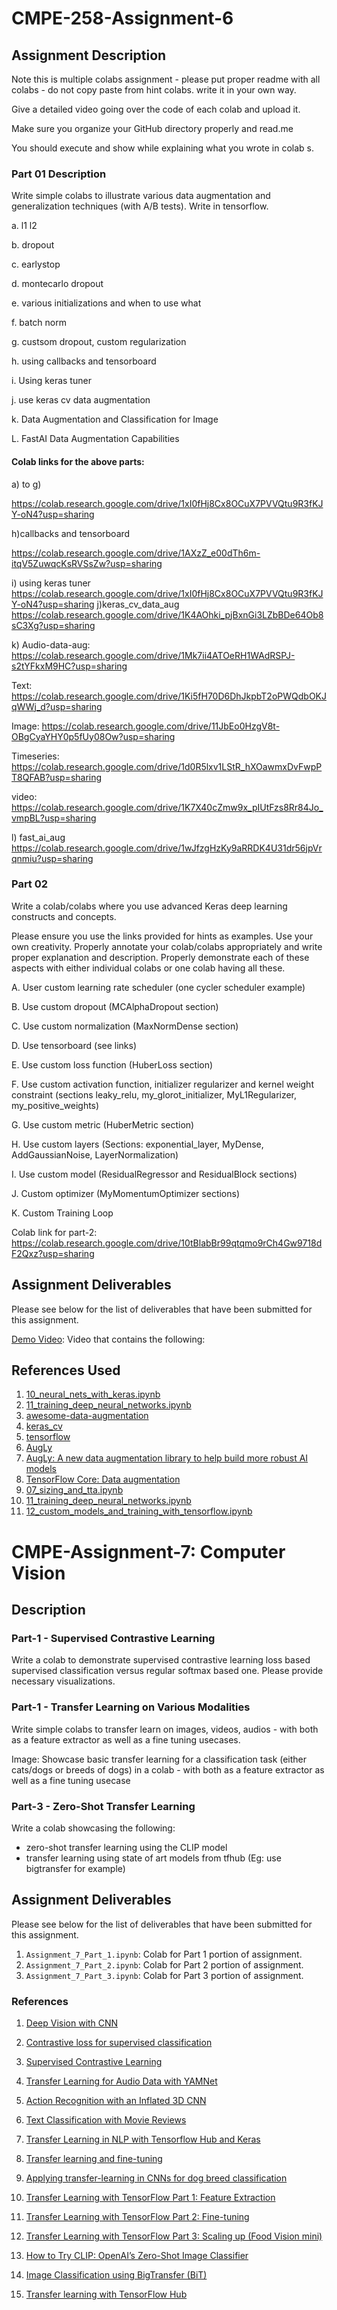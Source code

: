 # CMPE-258-Assignment-6

## Assignment Description

Note this is multiple colabs assignment - please put proper readme with all colabs - do not copy paste from hint colabs. write it in your own way.

Give a detailed video going over the code of each colab and upload it.

Make sure you organize your GitHub directory properly and read.me

You should execute and show while explaining what you wrote in colab s.

### Part 01 Description

Write simple colabs to illustrate various data augmentation and generalization techniques (with A/B tests).
Write in tensorflow.

a. l1 l2

b. dropout

c. earlystop

d. montecarlo dropout

e. various initializations and when to use what

f. batch norm

g. custsom dropout, custom regularization

h. using callbacks and tensorboard

i. Using keras tuner

j. use keras cv data augmentation

k. Data Augmentation and Classification for Image

L. FastAI Data Augmentation Capabilities

#### Colab links for the above parts:
a) to g)

https://colab.research.google.com/drive/1xI0fHj8Cx8OCuX7PVVQtu9R3fKJY-oN4?usp=sharing

h)callbacks and tensorboard

https://colab.research.google.com/drive/1AXzZ_e00dTh6m-itqV5ZuwqcKsRVSsZw?usp=sharing

i) using keras tuner
https://colab.research.google.com/drive/1xI0fHj8Cx8OCuX7PVVQtu9R3fKJY-oN4?usp=sharing
j)keras_cv_data_aug
https://colab.research.google.com/drive/1K4AOhki_pjBxnGi3LZbBDe64Ob8sC3Xg?usp=sharing

k)
Audio-data-aug: https://colab.research.google.com/drive/1Mk7ii4ATOeRH1WAdRSPJ-s2tYFkxM9HC?usp=sharing

Text:  https://colab.research.google.com/drive/1Ki5fH70D6DhJkpbT2oPWQdbOKJqWWj_d?usp=sharing

Image: https://colab.research.google.com/drive/11JbEo0HzgV8t-OBgCyaYHY0p5fUy08Ow?usp=sharing

Timeseries: https://colab.research.google.com/drive/1d0R5lxv1LStR_hXOawmxDvFwpPT8QFAB?usp=sharing

video: https://colab.research.google.com/drive/1K7X40cZmw9x_pIUtFzs8Rr84Jo_vmpBL?usp=sharing

l)
fast_ai_aug
https://colab.research.google.com/drive/1wJfzgHzKy9aRRDK4U31dr56jpVrqnmiu?usp=sharing

### Part 02

Write a colab/colabs where you use advanced Keras deep learning constructs and concepts.

Please ensure you use the links provided for hints as examples. Use your own creativity. Properly annotate your colab/colabs appropriately and write proper explanation and description. Properly demonstrate each of these aspects with either individual colabs or one colab having all these.

A. User custom learning rate scheduler (one cycler scheduler example)

B. Use custom dropout (MCAlphaDropout section)

C. Use custom normalization (MaxNormDense section)

D. Use tensorboard (see links)

E. Use custom loss function (HuberLoss section)

F. Use custom activation function, initializer regularizer and kernel weight constraint (sections leaky_relu, my_glorot_initializer, MyL1Regularizer, my_positive_weights)

G. Use custom metric (HuberMetric section)

H. Use custom layers (Sections: exponential_layer, MyDense, AddGaussianNoise, LayerNormalization)

I. Use custom model (ResidualRegressor and ResidualBlock sections)

J. Custom optimizer (MyMomentumOptimizer sections)

K. Custom Training Loop  

Colab link for part-2:
https://colab.research.google.com/drive/10tBlabBr99qtqmo9rCh4Gw9718dF2Qxz?usp=sharing

## Assignment Deliverables

Please see below for the list of deliverables that have been submitted for this assignment.


 [Demo Video](https://drive.google.com/file/d/11kFkc2svSrb8EBoHJ0mTqJ-EFM2MCQCw/view?usp=drive_link): Video that contains the following:

## References Used

1. [10_neural_nets_with_keras.ipynb](https://github.com/ageron/handson-ml3/blob/main/10_neural_nets_with_keras.ipynb)
2. [11_training_deep_neural_networks.ipynb](https://github.com/ageron/handson-ml3/blob/main/11_training_deep_neural_networks.ipynb)
3. [awesome-data-augmentation](https://brunokrinski.github.io/awesome-data-augmentation/)
4. [keras_cv](https://keras.io/keras_cv/)
5. [tensorflow](https://www.tensorflow.org/)
6. [AugLy](https://github.com/facebookresearch/AugLy)
7. [AugLy: A new data augmentation library to help build more robust AI models](https://ai.meta.com/blog/augly-a-new-data-augmentation-library-to-help-build-more-robust-ai-models/)
8. [TensorFlow Core: Data augmentation](https://www.tensorflow.org/tutorials/images/data_augmentation)
9. [07_sizing_and_tta.ipynb](https://github.com/fastai/fastbook/blob/master/07_sizing_and_tta.ipynb)
10. [11_training_deep_neural_networks.ipynb](https://github.com/ageron/handson-ml2/blob/master/11_training_deep_neural_networks.ipynb)
11. [12_custom_models_and_training_with_tensorflow.ipynb](https://github.com/ageron/handson-ml2/blob/master/12_custom_models_and_training_with_tensorflow.ipynb)





# CMPE-Assignment-7: Computer Vision

##  Description

### Part-1 - Supervised Contrastive Learning

Write a colab to demonstrate supervised contrastive learning loss based supervised classification versus regular softmax based one. Please provide necessary visualizations.


### Part-1 - Transfer Learning on Various Modalities

Write simple colabs to transfer learn on images, videos, audios - with both as a feature extractor as well as a fine tuning usecases.

Image: Showcase basic transfer learning for a classification task (either cats/dogs or breeds of dogs) in a colab - with both as a feature extractor as well as a fine tuning usecase


### Part-3 - Zero-Shot Transfer Learning

Write a colab showcasing the following:

- zero-shot transfer learning using the CLIP model
- transfer learning using state of art models from tfhub (Eg: use bigtransfer for example)


## Assignment Deliverables

Please see below for the list of deliverables that have been submitted for this assignment.

1. `Assignment_7_Part_1.ipynb`:  Colab for Part 1 portion of assignment.
2. `Assignment_7_Part_2.ipynb`:  Colab for Part 2 portion of assignment.
3. `Assignment_7_Part_3.ipynb`:  Colab for Part 3 portion of assignment.

###  References

1. [Deep Vision with CNN](https://docs.google.com/presentation/d/1UxtHDwjViC7VpSb0zB-kajGQ-TwznQmc-7LsbHRfO3s/edit#slide=id.p)
2. [Contrastive loss for supervised classification](https://towardsdatascience.com/contrastive-loss-for-supervised-classification-224ae35692e7)
3. [Supervised Contrastive Learning](https://keras.io/examples/vision/supervised-contrastive-learning/)


1. [Transfer Learning for Audio Data with YAMNet](https://blog.tensorflow.org/2021/03/transfer-learning-for-audio-data-with-yamnet.html)
2. [Action Recognition with an Inflated 3D CNN](https://www.tensorflow.org/hub/tutorials/action_recognition_with_tf_hub)
3. [Text Classification with Movie Reviews](https://www.tensorflow.org/hub/tutorials/tf2_text_classification)
4. [Transfer Learning in NLP with Tensorflow Hub and Keras](https://amitness.com/posts/tensorflow-hub-for-transfer-learning)
5. [Transfer learning and fine-tuning](https://www.tensorflow.org/tutorials/images/transfer_learning)
6. [Applying transfer-learning in CNNs for dog breed classification](https://towardsdatascience.com/dog-breed-classification-using-cnns-and-transfer-learning-e36259b29925)
7. [Transfer Learning with TensorFlow Part 1: Feature Extraction](https://github.com/mrdbourke/tensorflow-deep-learning/blob/main/04_transfer_learning_in_tensorflow_part_1_feature_extraction.ipynb)
8. [Transfer Learning with TensorFlow Part 2: Fine-tuning](https://github.com/mrdbourke/tensorflow-deep-learning/blob/main/05_transfer_learning_in_tensorflow_part_2_fine_tuning.ipynb)
9. [Transfer Learning with TensorFlow Part 3: Scaling up (Food Vision mini)](https://github.com/mrdbourke/tensorflow-deep-learning/blob/main/06_transfer_learning_in_tensorflow_part_3_scaling_up.ipynb)


1. [How to Try CLIP: OpenAI’s Zero-Shot Image Classifier](https://towardsdatascience.com/how-to-try-clip-openais-zero-shot-image-classifier-439d75a34d6b)
2. [Image Classification using BigTransfer (BiT)](https://keras.io/examples/vision/bit/)
3. [Transfer learning with TensorFlow Hub](https://www.tensorflow.org/tutorials/images/transfer_learning_with_hub)



